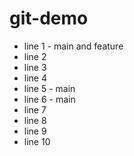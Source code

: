 # git-demo

- line 1 - main and feature
- line 2
- line 3
- line 4
- line 5 - main
- line 6 - main
- line 7
- line 8
- line 9
- line 10
